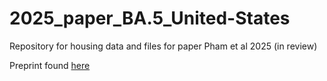 # 2025_paper_BA.5_United-States

Repository for housing data and files for paper Pham et al 2025 (in review)

Preprint found [here](https://www.biorxiv.org/content/10.1101/2024.06.20.599933v1)




